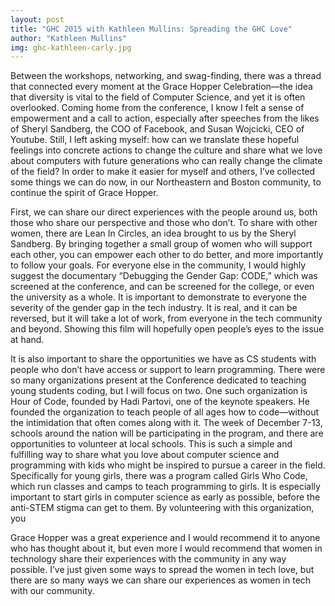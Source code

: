 ```yaml
---
layout: post
title: "GHC 2015 with Kathleen Mullins: Spreading the GHC Love"
author: "Kathleen Mullins"
img: ghc-kathleen-carly.jpg
---
```


Between the workshops, networking, and swag-finding, there was a thread that connected every moment at the Grace Hopper Celebration—the idea that diversity is vital to the field of Computer Science, and yet it is often overlooked. Coming home from the conference, I know I felt a sense of empowerment and a call to action, especially after speeches from the likes of Sheryl Sandberg, the COO of Facebook, and Susan Wojcicki, CEO of Youtube. Still, I left asking myself: how can we translate these hopeful feelings into concrete actions to change the culture and share what we love about computers with future generations who can really change the climate of the field? In order to make it easier for myself and others, I’ve collected some things we can do now, in our Northeastern and Boston community, to continue the spirit of Grace Hopper.

First, we can share our direct experiences with the people around us, both those who share our perspective and those who don’t. To share with other women, there are Lean In Circles, an idea brought to us by the Sheryl Sandberg. By bringing together a small group of women who will support each other, you can empower each other to do better, and more importantly to follow your goals. For everyone else in the community, I would highly suggest the documentary “Debugging the Gender Gap: CODE,” which was screened at the conference, and can be screened for the college, or even the university as a whole. It is important to demonstrate to everyone the severity of the gender gap in the tech industry. It is real, and it can be reversed, but it will take a lot of work, from everyone in the tech community and beyond. Showing this film will hopefully open people’s eyes to the issue at hand.

It is also important to share the opportunities we have as CS students with people who don’t have access or support to learn programming. There were so many organizations present at the Conference dedicated to teaching young students coding, but I will focus on two. One such organization is Hour of Code, founded by Hadi Partovi, one of the keynote speakers. He founded the organization to teach people of all ages how to code—without the intimidation that often comes along with it. The week of December 7-13, schools around the nation will be participating in the program, and there are opportunities to volunteer at local schools. This is such a simple and fulfilling way to share what you love about computer science and programming with kids who might be inspired to pursue a career in the field. Specifically for young girls, there was a program called Girls Who Code, which run classes and camps to teach programming to girls. It is especially important to start girls in computer science as early as possible, before the anti-STEM stigma can get to them. By volunteering with this organization, you

Grace Hopper was a great experience and I would recommend it to anyone who has thought about it, but even more I would recommend that women in technology share their experiences with the community in any way possible. I’ve just given some ways to spread the women in tech love, but there are so many ways we can share our experiences as women in tech with our community.
